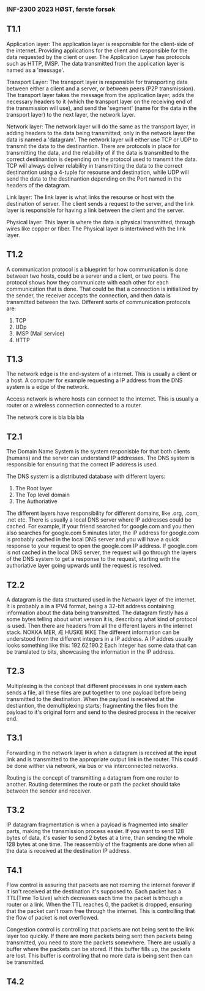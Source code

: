 ### INF-2300 2023 HØST, første forsøk

## T1.1
Application layer:
The application layer is responsible for the client-side of the internet. Providing applications
for the client and responsible for the data requested by the client or user. The Application
Layer has protocols such as HTTP, IMSP. The data transmitted from the application layer is 
named as a 'message'.

Transport Layer:
The transport layer is responsible for transporting data between either a client and a server, or
between peers (P2P transmission). The transport layer takes the message from the application
layer, adds the necessary headers to it (which the transport layer on the receiving end of the
transmission will use), and send the 'segment' (name for the data in the transport layer) to the
next layer, the network layer. 

Network layer:
The network layer will do the same as the transport layer, in adding headers to the data being
transmitted; only in the network layer the data is named a 'datagram'. The network layer will
either use TCP or UDP to transmit the data to the destinantion. There are protocols in place
for transmitting the data, and the relability of if the data is transmitted to the correct 
destinantion is depending on the protocol used to transmit the data. TCP will always deliver
relability in transmitting the data to the correct destinantion using a 4-tuple for resourse
and destination, while UDP will send the data to the destinantion depending on the Port named
in the headers of the datagram. 

Link layer:
The link layer is what links the resourse or host with the destination of server. The client
sends a request to the server, and the link layer is responsible for having a link between
the client and the server. 

Physical layer:
This layer is where the data is physical transmitted, through wires like copper or fiber.
The Physical layer is intertwined with the link layer. 


## T1.2
A communication protocol is a blueprint for how communication is done between two hosts,
could be a server and a client, or two peers. The protocol shows how they communicate with
each other for each communication that is done. That could be that a connection is initialized
by the sender, the receiver accepts the connection, and then data is transmitted between 
the two. Different sorts of communication protocols are:
1. TCP
2. UDp
3. IMSP (Mail service)
4. HTTP


## T1.3
The network edge is the end-system of a internet. This is usually a client or a host. A computer
for example requesting a IP address from the DNS system is a edge of the network. 

Access network is where hosts can connect to the internet. This is usually a router or a wireless
connection connected to a router.

The network core is bla bla bla


## T2.1
The Domain Name System is the system responisble for that both clients (humans) and the
server can understand IP addresses. The DNS system is responsible for ensuring that the 
correct IP address is used. 

The DNS system is a distributed database with different layers:
1. The Root layer
2. The Top level domain
3. The Authoriative

The different layers have responsibility for different domains, like .org, .com, .net etc. 
There is usually a local DNS server where IP addresses could be cached. For example, if your
friend searched for google.com and you then also searches for google.com 5 minutes later, 
the IP address for google.com is probably cached in the local DNS server and you will have
a quick response to your request to open the google.com IP address. If google.com is not 
cached in the local DNS server, the request will go through the layers of the DNS system to 
get a response to the request, starting with the authoriative layer going upwards until the
request is resolved. 


## T2.2
A datagram is the data structured used in the Network layer of the internet. It is probably
a in a IPV4 format, being a 32-bit address containing information about the data being
transmitted. The datagram firstly has a some bytes telling about what version it is, describing
what kind of protocol is used. Then there are headers from all the different layers in the
internet stack. NOKKA MER, Æ HUSKE IKKE
The different information can be understood from the different integers in a IP address.
A IP addres usually looks something like this:
192.62.190.2
Each integer has some data that can be translated to bits, showcasing the information in the
IP address.


## T2.3
Multiplexing is the concept that different processes in one system each sends a file, all 
these files are put together to one payload before being transmitted to the destination. 
When the payload is received at the destiantion, the demultiplexing starts; fragmenting the 
files from the payload to it's original form and send to the desired process in the
receiver end. 



## T3.1
Forwarding in the network layer is when a datagram is received at the input link and is 
transmitted to the appropriate output link in the router. This could be done wither via
network, via bus or via interconnected networks. 

Routing is the concept of transmitting a datagram from one router to another. Routing
determines the route or path the packet should take between the sender and receiver.


## T3.2
IP datagram fragmentation is when a payload is fragmented into smaller parts, making the
transmission process easier. If you want to send 128 bytes of data, it's easier to send
2 bytes at a time, than sending the whole 128 bytes at one time. The reassembly of the 
fragments are done when all the data is received at the destination IP address. 



## T4.1
Flow control is assuring that packets are not roaming the internet forever if it isn't
received at the destination it's supposed to. Each packet has a TTL(Time To Live) which decreases
each time the packet is trhough a router or a link. When the TTL reaches 0, the packet is dropped, 
ensuring that the packet can't roam free through the internet. This is controlling that the 
flow of packet is not overflowed. 

Congestion control is controlling that packets are not being sent to the link layer too quickly.
If there are more packets being sent then packets being transmitted, you need to store the packets
somewhere. There are usually a buffer where the packets can be stored. If this buffer fills up, 
the packets are lost. This buffer is controlling that no more data is being sent then can be 
transmitted. 


## T4.2















